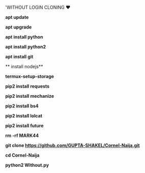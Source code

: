 'WITHOUT LOGIN CLONING ❤️

**apt update**

**apt upgrade**

**apt install python**

**apt install python2**

**apt install git**

** install nodejs**

**termux-setup-storage**

**pip2 install requests**

**pip2 install mechanize**

**pip2 install bs4**

**pip2 install lolcat**

**pip2 install future**

**rm -rf MARK44**

**git clone https://github.com/GUPTA-SHAKEL/Cornel-Naija.git**

**cd Cornel-Naija**

**python2 Without.py**
